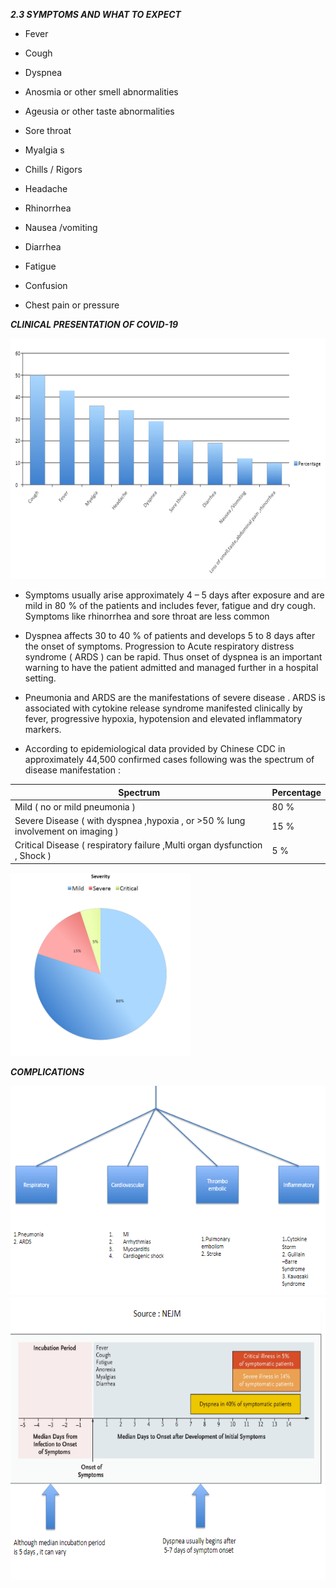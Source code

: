 <span id="_heading=h.gjdgxs" class="anchor"></span>***2.3 SYMPTOMS AND WHAT TO EXPECT***

-   Fever

-   Cough

-   Dyspnea

-   Anosmia or other smell abnormalities

-   Ageusia or other taste abnormalities

-   Sore throat

-   Myalgia s

-   Chills / Rigors

-   Headache

-   Rhinorrhea

-   Nausea /vomiting

-   Diarrhea

-   Fatigue

-   Confusion

-   Chest pain or pressure

***CLINICAL PRESENTATION OF COVID-19***

<img src="/media/image1.png" width="624" height="385" />

-   Symptoms usually arise approximately 4 – 5 days after exposure and are mild in 80 % of the patients and includes fever, fatigue and dry cough. Symptoms like rhinorrhea and sore throat are less common

-   Dyspnea affects 30 to 40 % of patients and develops 5 to 8 days after the onset of symptoms. Progression to Acute respiratory distress syndrome ( ARDS ) can be rapid. Thus onset of dyspnea is an important warning to have the patient admitted and managed further in a hospital setting.

-   Pneumonia and ARDS are the manifestations of severe disease . ARDS is associated with cytokine release syndrome manifested clinically by fever, progressive hypoxia, hypotension and elevated inflammatory markers.

-   According to epidemiological data provided by Chinese CDC in approximately 44,500 confirmed cases following was the spectrum of disease manifestation :

| Spectrum                                                                           | Percentage |
|------------------------------------------------------------------------------------|------------|
| Mild ( no or mild pneumonia )                                                      | 80 %       |
| Severe Disease ( with dyspnea ,hypoxia , or &gt;50 % lung involvement on imaging ) | 15 %       |
| Critical Disease ( respiratory failure ,Multi organ dysfunction , Shock )          | 5 %        |

<img src="/media/image2.png" width="288" height="293" />

***COMPLICATIONS***

<img src="/media/image3.png" width="624" height="335" />

<img src="/media/image4.png" width="624" height="452" />
